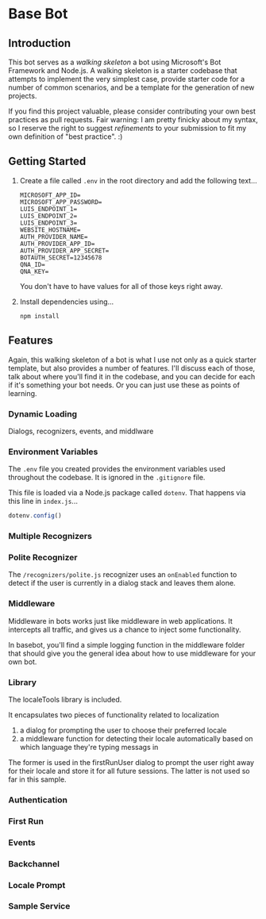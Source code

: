 # Base Bot

## Introduction

This bot serves as a _walking skeleton_ a bot using Microsoft's Bot Framework and Node.js. A walking skeleton is a starter codebase that attempts to implement the very simplest case, provide starter code for a number of common scenarios, and be a template for the generation of new projects.

If you find this project valuable, please consider contributing your own best practices as pull requests. Fair warning: I am pretty finicky about my syntax, so I reserve the right to suggest _refinements_ to your submission to fit my own definition of "best practice". :)

## Getting Started

1. Create a file called `.env` in the root directory and add the following text...

    ```
    MICROSOFT_APP_ID=
    MICROSOFT_APP_PASSWORD=
    LUIS_ENDPOINT_1=
    LUIS_ENDPOINT_2=
    LUIS_ENDPOINT_3=
    WEBSITE_HOSTNAME=
    AUTH_PROVIDER_NAME=
    AUTH_PROVIDER_APP_ID=
    AUTH_PROVIDER_APP_SECRET=
    BOTAUTH_SECRET=12345678
    QNA_ID=
    QNA_KEY=
    ```
    You don't have to have values for all of those keys right away.

1. Install dependencies using...

    ```
    npm install
    ```


## Features

Again, this walking skeleton of a bot is what I use not only as a quick starter template, but also provides a number of features. I'll discuss each of those, talk about where you'll find it in the codebase, and you can decide for each if it's something your bot needs. Or you can just use these as points of learning.

### Dynamic Loading
Dialogs, recognizers, events, and middlware

### Environment Variables
The `.env` file you created provides the environment variables used throughout the codebase. It is ignored in the `.gitignore` file.

This file is loaded via a Node.js package called `dotenv`. That happens via this line in `index.js`...

``` js
dotenv.config()
```

### Multiple Recognizers


### Polite Recognizer
The `/recognizers/polite.js` recognizer uses an `onEnabled` function to detect if the user is currently in a dialog stack and leaves them alone.

### Middleware
Middleware in bots works just like middleware in web applications. It intercepts all traffic, and gives us a chance to inject some functionality.

In basebot, you'll find a simple logging function in the middleware folder that should give you the general idea about how to use middleware for your own bot.

### Library
The localeTools library is included.

It encapsulates two pieces of functionality related to localization

1. a dialog for prompting the user to choose their preferred locale
1. a middleware function for detecting their locale automatically based on which language they're typing messags in

The former is used in the firstRunUser dialog to prompt the user right away for their locale and store it for all future sessions. The latter is not used so far in this sample.

### Authentication
### First Run
### Events
### Backchannel
### Locale Prompt
### Sample Service